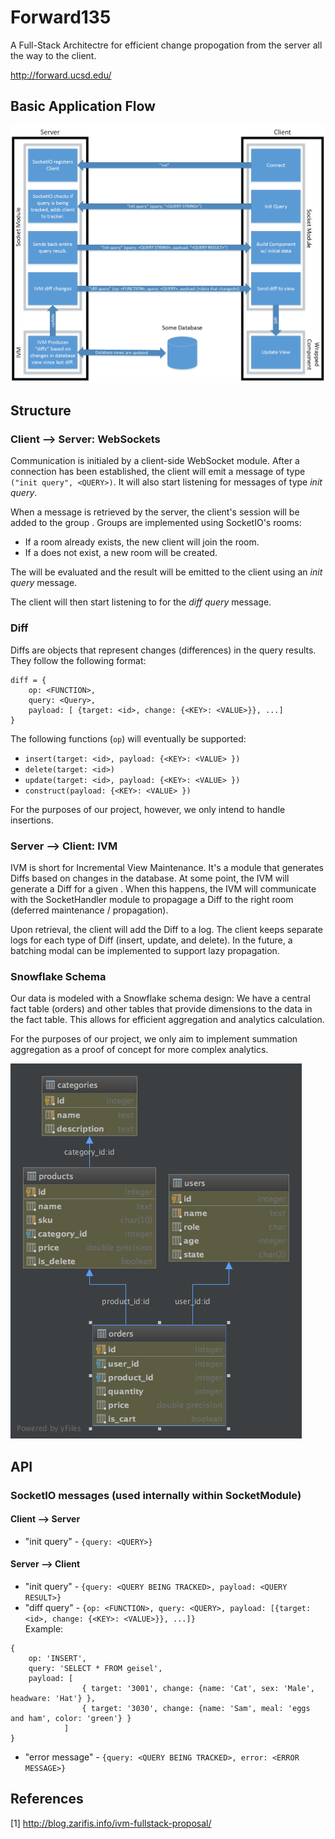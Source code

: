 # Forward135
A Full-Stack Architectre for efficient change propogation from the server all the way to the client.

http://forward.ucsd.edu/

## Basic Application Flow
![Socket Flow](https://github.com/bfalk8/forward135/raw/master/docs/images/webSocketFlow.png "Socket Flow Image")

## Structure
### Client --> Server: WebSockets

Communication is initialed by a client-side WebSocket module. After a connection has been established, the client will emit a message of type `("init query", <QUERY>)`. It will also start listening for messages of type *init query*.

When a message is retrieved by the server, the client's session will be added to the group *<QUERY>*. Groups are implemented using SocketIO's rooms:

- If a *<QUERY>* room already exists, the new client will join the room.
- If a *<QUERY>* does not exist, a new room will be created.

The *<QUERY>* will be evaluated and the result will be emitted to the client using an *init query* message.

The client will then start listening to for the *diff query* message.

### Diff
Diffs are objects that represent changes (differences) in the query results. They follow the following format:
```
diff = {
    op: <FUNCTION>,
    query: <Query>,
    payload: [ {target: <id>, change: {<KEY>: <VALUE>}}, ...]
}
```
The following functions (`op`) will eventually be supported:
- `insert(target: <id>, payload: {<KEY>: <VALUE> })`
- `delete(target: <id>)`
- `update(target: <id>, payload: {<KEY>: <VALUE> })`
- `construct(payload: {<KEY>: <VALUE> })`

For the purposes of our project, however, we only intend to handle insertions.

### Server --> Client: IVM
IVM is short for Incremental View Maintenance. It's a module that generates Diffs based on changes in the database. At some point, the IVM will generate a Diff for a given *<QUERY>*. When this happens, the IVM will communicate with the SocketHandler module to propagage a Diff to the right room (deferred maintenance / propagation).

Upon retrieval, the client will add the Diff to a log. The client keeps separate logs for each type of Diff (insert, update, and delete). In the future, a batching modal can be implemented to support lazy propagation.

### Snowflake Schema
Our data is modeled with a Snowflake schema design: We have a central fact table (orders) and other tables that provide dimensions to the data in the fact table. This allows for efficient aggregation and analytics calculation.

For the purposes of our project, we only aim to implement summation aggregation as a proof of concept for more complex analytics.

![Snowflake Schema](https://github.com/bfalk8/forward135/blob/master/docs/images/snowflakeDB1.png "Snowflake Schema")

## API
### SocketIO messages (used internally within SocketModule)
#### Client --> Server
* "init query" - `{query: <QUERY>}`

#### Server --> Client
* "init query" - `{query: <QUERY BEING TRACKED>, payload: <QUERY RESULT>}`
* "diff query" - `{op: <FUNCTION>, query: <QUERY>, payload: [{target: <id>, change: {<KEY>: <VALUE>}}, ...]}` <br>
  Example: <br>
```
{
    op: 'INSERT',
    query: 'SELECT * FROM geisel',
    payload: [
                { target: '3001', change: {name: 'Cat', sex: 'Male', headware: 'Hat'} },
                { target: '3030', change: {name: 'Sam', meal: 'eggs and ham', color: 'green'} }
            ]
}
```
* "error message" - `{query: <QUERY BEING TRACKED>, error: <ERROR MESSAGE>}`

## References
[1] http://blog.zarifis.info/ivm-fullstack-proposal/
